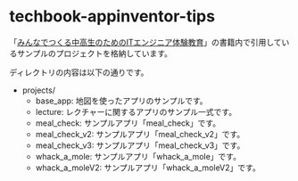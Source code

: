 # techbook-appinventor-tips
「[みんなでつくる中高生のためのITエンジニア体験教育](https://techbookfest.org/product/a9LXnnDc0kpjvjc53ud1Hd)」の書籍内で引用しているサンプルのプロジェクトを格納しています。

ディレクトリの内容は以下の通りです。

- projects/
    - base_app: 地図を使ったアプリのサンプルです。
    - lecture: レクチャーに関するアプリのサンプル一式です。
    - meal_check: サンプルアプリ「meal_check」です。
    - meal_check_v2: サンプルアプリ「meal_check_v2」です。
    - meal_check_v3: サンプルアプリ「meal_check_v3」です。
    - whack_a_mole: サンプルアプリ「whack_a_mole」です。
    - whack_a_moleV2: サンプルアプリ「whack_a_moleV2」です。
